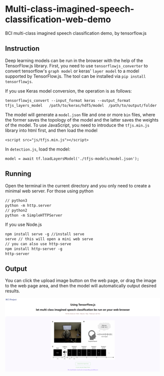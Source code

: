# Multi-class-imagined-speech-classification-web-demo

BCI multi-class imagined speech classification demo, by tensorflow.js

## Instruction

Deep learning models can be run in the browser with the help of the TensorFlow.js library. First, you need to use `tensorflowjs_converter` to convert tensorflow's `graph model` or keras' `layer model` to a model supported by TensorFlow.js.
The tool can be installed via `pip install tensorflowjs`.

If you use Keras model conversion, the operation is as follows:

```
tensorflowjs_convert --input_format keras --output_format tfjs_layers_model   /path/to/keras/hdf5/model  /path/to/output/folder
```

The model will generate a `model.json` file and one or more `bin` files, where the former saves the topology of the model and the latter saves the weights of the model.
To use JavaScript, you need to introduce the `tfjs.min.js` library into html first, and then load the model

```
<script src="js/tfjs.min.js"></script>

```

In `detection.js`, load the model:

```
model = await tf.loadLayersModel('./tfjs-models/model.json');
```

## Running

Open the terminal in the current directory and you only need to create a minimal web server.
For those using python

```
// python3
python -m http.server
// python2
python -m SimpleHTTPServer

```

If you use Node.js

```
npm install serve -g //install serve
serve // this will open a mini web serve
// you can also use http-serve
npm install http-server -g
http-server
```

## Output

You can click the upload image button on the web page, or drag the image to the web page area, and then the model will automatically output desired results.

![result](\images\result.png)